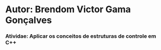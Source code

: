 # Autor: Brendom Victor Gama Gonçalves
### Atividae: Aplicar os conceitos de estruturas de controle em C++